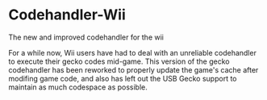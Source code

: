 # Codehandler-Wii
The new and improved codehandler for the wii

For a while now, Wii users have had to deal with an unreliable codehandler to execute their gecko codes mid-game.
This version of the gecko codehandler has been reworked to properly update the game's cache after modifing game code,
and also has left out the USB Gecko support to maintain as much codespace as possible.
